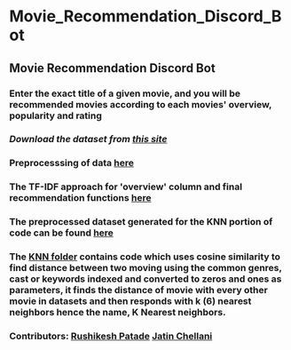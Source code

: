 # Movie_Recommendation_Discord_Bot 


## Movie Recommendation Discord Bot 

### Enter the exact title of a given movie, and you will be recommended movies according to each movies' overview, popularity and rating 

### _Download the dataset from [this site](https://www.kaggle.com/tmdb/tmdb-movie-metadata)_ 

### Preprocesssing of data [here](https://github.com/Innovators-Hub/Movie_Recommendation_Discord_Bot/blob/main/Movie%20Recommendation/preprocessing.py) 

### The TF-IDF approach for 'overview' column and final recommendation functions [here](https://github.com/Innovators-Hub/Movie_Recommendation_Discord_Bot/blob/main/Movie%20Recommendation/overview_recommend.py) 


### The preprocessed dataset generated for the KNN portion of code can be found [here](https://drive.google.com/drive/folders/1LrAAu-QAjaJ7GGpEvBnMhvOWjvFt6ugm?usp=sharing) 


### The [KNN folder](https://github.com/Innovators-Hub/Movie_Recommendation_Discord_Bot/tree/main/KNN) contains code which uses cosine similarity to find distance between two moving using the common genres, cast or keywords indexed and converted to zeros and ones as parameters, it finds the distance of movie with every other movie in datasets and then responds with k (6) nearest neighbors hence the name, K Nearest neighbors. 



### Contributors: [Rushikesh Patade](https://github.com/Rushour0)     [Jatin Chellani](https://github.com/Jxtin)
